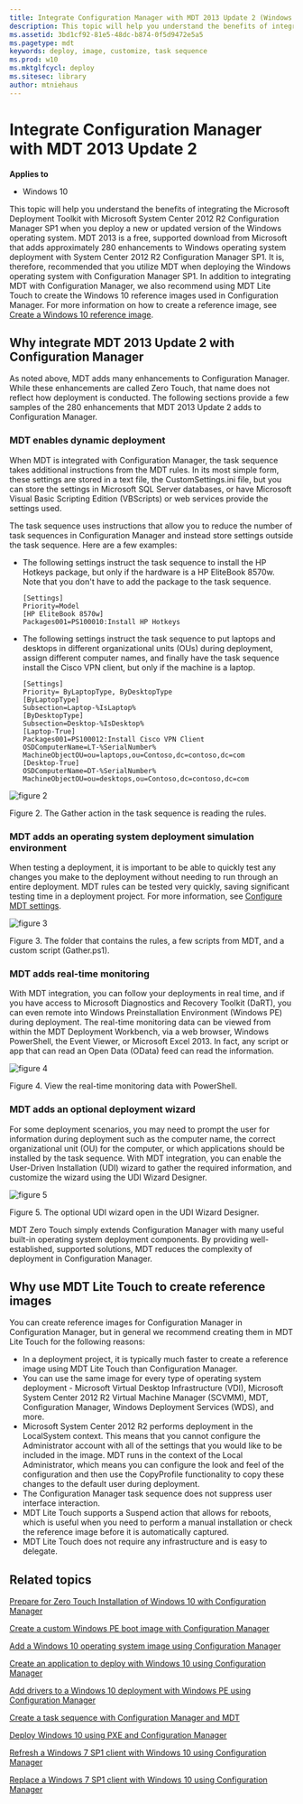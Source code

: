 ```yaml
---
title: Integrate Configuration Manager with MDT 2013 Update 2 (Windows 10)
description: This topic will help you understand the benefits of integrating the Microsoft Deployment Toolkit with Microsoft System Center 2012 R2 Configuration Manager SP1 when you deploy a new or updated version of the Windows operating system.
ms.assetid: 3bd1cf92-81e5-48dc-b874-0f5d9472e5a5
ms.pagetype: mdt
keywords: deploy, image, customize, task sequence
ms.prod: w10
ms.mktglfcycl: deploy
ms.sitesec: library
author: mtniehaus
---
```


# Integrate Configuration Manager with MDT 2013 Update 2

**Applies to**
-   Windows 10

This topic will help you understand the benefits of integrating the Microsoft Deployment Toolkit with Microsoft System Center 2012 R2 Configuration Manager SP1 when you deploy a new or updated version of the Windows operating system.
MDT 2013 is a free, supported download from Microsoft that adds approximately 280 enhancements to Windows operating system deployment with System Center 2012 R2 Configuration Manager SP1. It is, therefore, recommended that you utilize MDT when deploying the Windows operating system with Configuration Manager SP1. In addition to integrating MDT with Configuration Manager, we also recommend using MDT Lite Touch to create the Windows 10 reference images used in Configuration Manager. For more information on how to create a reference image, see [Create a Windows 10 reference image](create-a-windows-10-reference-image.md).

## <a href="" id="sec01"></a>Why integrate MDT 2013 Update 2 with Configuration Manager

As noted above, MDT adds many enhancements to Configuration Manager. While these enhancements are called Zero Touch, that name does not reflect how deployment is conducted. The following sections provide a few samples of the 280 enhancements that MDT 2013 Update 2 adds to Configuration Manager.

### MDT enables dynamic deployment

When MDT is integrated with Configuration Manager, the task sequence takes additional instructions from the MDT rules. In its most simple form, these settings are stored in a text file, the CustomSettings.ini file, but you can store the settings in Microsoft SQL Server databases, or have Microsoft Visual Basic Scripting Edition (VBScripts) or web services provide the settings used.

The task sequence uses instructions that allow you to reduce the number of task sequences in Configuration Manager and instead store settings outside the task sequence. Here are a few examples:
-   The following settings instruct the task sequence to install the HP Hotkeys package, but only if the hardware is a HP EliteBook 8570w. Note that you don't have to add the package to the task sequence.
    ``` syntax
    [Settings] 
    Priority=Model
    [HP EliteBook 8570w] 
    Packages001=PS100010:Install HP Hotkeys
    ```
-   The following settings instruct the task sequence to put laptops and desktops in different organizational units (OUs) during deployment, assign different computer names, and finally have the task sequence install the Cisco VPN client, but only if the machine is a laptop.
    ``` syntax
    [Settings]
    Priority= ByLaptopType, ByDesktopType
    [ByLaptopType]
    Subsection=Laptop-%IsLaptop%
    [ByDesktopType]
    Subsection=Desktop-%IsDesktop%
    [Laptop-True]
    Packages001=PS100012:Install Cisco VPN Client
    OSDComputerName=LT-%SerialNumber%
    MachineObjectOU=ou=laptops,ou=Contoso,dc=contoso,dc=com
    [Desktop-True]
    OSDComputerName=DT-%SerialNumber%
    MachineObjectOU=ou=desktops,ou=Contoso,dc=contoso,dc=com
    ```

![figure 2](images/fig2-gather.png)

Figure 2. The Gather action in the task sequence is reading the rules.

### MDT adds an operating system deployment simulation environment

When testing a deployment, it is important to be able to quickly test any changes you make to the deployment without needing to run through an entire deployment. MDT rules can be tested very quickly, saving significant testing time in a deployment project. For more information, see [Configure MDT settings](configure-mdt-2013-settings.md).

![figure 3](images/mdt-06-fig03.png)

Figure 3. The folder that contains the rules, a few scripts from MDT, and a custom script (Gather.ps1).

### MDT adds real-time monitoring

With MDT integration, you can follow your deployments in real time, and if you have access to Microsoft Diagnostics and Recovery Toolkit (DaRT), you can even remote into Windows Preinstallation Environment (Windows PE) during deployment. The real-time monitoring data can be viewed from within the MDT Deployment Workbench, via a web browser, Windows PowerShell, the Event Viewer, or Microsoft Excel 2013. In fact, any script or app that can read an Open Data (OData) feed can read the information.

![figure 4](images/mdt-06-fig04.png)

Figure 4. View the real-time monitoring data with PowerShell.

### MDT adds an optional deployment wizard

For some deployment scenarios, you may need to prompt the user for information during deployment such as the computer name, the correct organizational unit (OU) for the computer, or which applications should be installed by the task sequence. With MDT integration, you can enable the User-Driven Installation (UDI) wizard to gather the required information, and customize the wizard using the UDI Wizard Designer.

![figure 5](images/mdt-06-fig05.png)

Figure 5. The optional UDI wizard open in the UDI Wizard Designer.

MDT Zero Touch simply extends Configuration Manager with many useful built-in operating system deployment components. By providing well-established, supported solutions, MDT reduces the complexity of deployment in Configuration Manager.

## <a href="" id="sec02"></a>Why use MDT Lite Touch to create reference images

You can create reference images for Configuration Manager in Configuration Manager, but in general we recommend creating them in MDT Lite Touch for the following reasons:
-   In a deployment project, it is typically much faster to create a reference image using MDT Lite Touch than Configuration Manager.
-   You can use the same image for every type of operating system deployment - Microsoft Virtual Desktop Infrastructure (VDI), Microsoft System Center 2012 R2 Virtual Machine Manager (SCVMM), MDT, Configuration Manager, Windows Deployment Services (WDS), and more.
-   Microsoft System Center 2012 R2 performs deployment in the LocalSystem context. This means that you cannot configure the Administrator account with all of the settings that you would like to be included in the image. MDT runs in the context of the Local Administrator, which means you can configure the look and feel of the configuration and then use the CopyProfile functionality to copy these changes to the default user during deployment.
-   The Configuration Manager task sequence does not suppress user interface interaction.
-   MDT Lite Touch supports a Suspend action that allows for reboots, which is useful when you need to perform a manual installation or check the reference image before it is automatically captured.
-   MDT Lite Touch does not require any infrastructure and is easy to delegate.

## Related topics

[Prepare for Zero Touch Installation of Windows 10 with Configuration Manager](prepare-for-zero-touch-installation-of-windows-10-with-configuration-manager.md)

[Create a custom Windows PE boot image with Configuration Manager](create-a-custom-windows-pe-boot-image-with-configuration-manager.md)

[Add a Windows 10 operating system image using Configuration Manager](add-a-windows-10-operating-system-image-using-configuration-manager.md)

[Create an application to deploy with Windows 10 using Configuration Manager](create-an-application-to-deploy-with-windows-10-using-configuration-manager.md)

[Add drivers to a Windows 10 deployment with Windows PE using Configuration Manager](add-drivers-to-a-windows-10-deployment-with-windows-pe-using-configuration-manager.md)

[Create a task sequence with Configuration Manager and MDT](create-a-task-sequence-with-configuration-manager-and-mdt.md)

[Deploy Windows 10 using PXE and Configuration Manager](deploy-windows-10-using-pxe-and-configuration-manager.md)


[Refresh a Windows 7 SP1 client with Windows 10 using Configuration Manager](refresh-a-windows-7-client-with-windows-10-using-configuration-manager.md)

[Replace a Windows 7 SP1 client with Windows 10 using Configuration Manager](replace-a-windows-7-client-with-windows-10-using-configuration-manager.md) 
